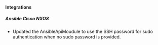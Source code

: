 
#### Integrations

##### Ansible Cisco NXOS

- Updated the AnsibleApiMoudule to use the SSH password for sudo authentication when no sudo password is provided.
